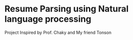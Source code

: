 # Resume Parsing using Natural language processing
Project Inspired by Prof. Chaky and My friend Tonson



